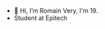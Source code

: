 - 👋 Hi, I’m Romain Very, I'm 19.
- Student at Epitech
<!---
RomaiinVery/RomaiinVery is a ✨ special ✨ repository because its `README.md` (this file) appears on your GitHub profile.
You can click the Preview link to take a look at your changes.
--->
